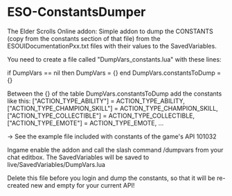 # ESO-ConstantsDumper

The Elder Scrolls Online addon:
Simple addon to dump the CONSTANTS (copy from the constants section of that file) from the ESOUIDocumentationPxx.txt files with their values to the SavedVariables.

You need to create a file called "DumpVars_constants.lua" with these lines:

if DumpVars == nil then DumpVars = {} end
DumpVars.constantsToDump = {}

Between the {} of the table DumpVars.constantsToDump add the constants like this:
["ACTION_TYPE_ABILITY"] = ACTION_TYPE_ABILITY,
["ACTION_TYPE_CHAMPION_SKILL"] = ACTION_TYPE_CHAMPION_SKILL,
["ACTION_TYPE_COLLECTIBLE"] = ACTION_TYPE_COLLECTIBLE,
["ACTION_TYPE_EMOTE"] = ACTION_TYPE_EMOTE,
...

-> See the example file included with constants of the game's API 101032

Ingame enable the addon and call the slash command /dumpvars from your chat editbox.
The SavedVariables will be saved to live/SavedVariables/DumpVars.lua

Delete this file before you login and dump the constants, so that it will be re-created new and empty for your current API!
